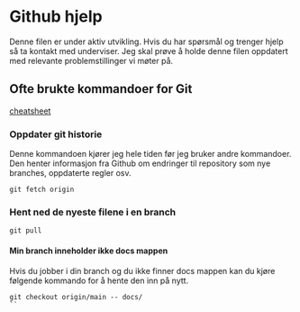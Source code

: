 # Github hjelp
Denne filen er under aktiv utvikling. Hvis du har spørsmål og trenger hjelp så ta kontakt med underviser. Jeg skal prøve å holde denne filen oppdatert med relevante problemstillinger vi møter på.

## Ofte brukte kommandoer for Git
[cheatsheet](https://www.geeksforgeeks.org/git/git-cheat-sheet/)

### Oppdater git historie
Denne kommandoen kjører jeg hele tiden før jeg bruker andre kommandoer. Den henter informasjon fra Github om endringer til repository som nye branches, oppdaterte regler osv.
```console
git fetch origin
```

### Hent ned de nyeste filene i en branch
```console
git pull
```


#### Min branch inneholder ikke docs mappen
Hvis du jobber i din branch og du ikke finner docs mappen kan du kjøre følgende kommando for å hente den inn på nytt.
```console
git checkout origin/main -- docs/
``